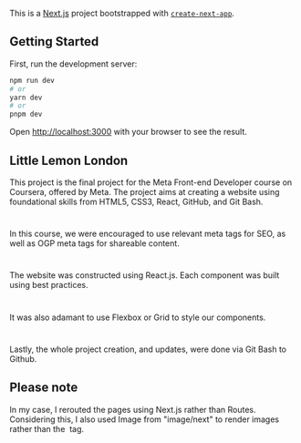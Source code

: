 This is a [Next.js](https://nextjs.org/) project bootstrapped with [`create-next-app`](https://github.com/vercel/next.js/tree/canary/packages/create-next-app).

## Getting Started

First, run the development server:

```bash
npm run dev
# or
yarn dev
# or
pnpm dev
```

Open [http://localhost:3000](http://localhost:3000) with your browser to see the result.

## Little Lemon London

This project is the final project for the Meta Front-end Developer course on Coursera, offered by Meta. The project aims at creating a website using foundational skills from HTML5, CSS3, React, GitHub, and Git Bash. 
#
In this course, we were encouraged to use relevant meta tags for SEO, as well as OGP meta tags for shareable content. 
#
The website was constructed using React.js. Each component was built using best practices.
#
It was also adamant to use Flexbox or Grid to style our components. 
#
Lastly, the whole project creation, and updates, were done via Git Bash to Github.


## Please note
In my case, I rerouted the pages using Next.js rather than Routes. Considering this, I also used Image from "image/next" to render images rather than the <img/> tag. 
